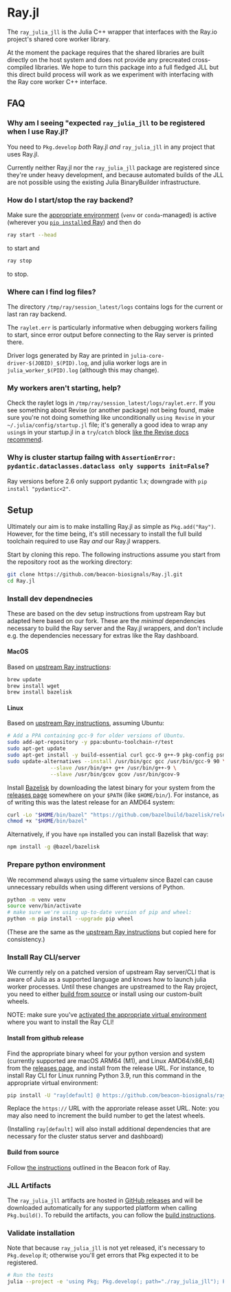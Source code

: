 # Ray.jl

The `ray_julia_jll` is the Julia C++ wrapper that interfaces with the Ray.io project's shared core worker library.

At the moment the package requires that the shared libraries are built directly on the host system and does not provide any precreated cross-compiled libraries. We hope to turn this package into a full fledged JLL but this direct build process will work as we experiment with interfacing with the Ray core worker C++ interface.

## FAQ

### Why am I seeing "expected `ray_julia_jll` to be registered when I use Ray.jl?

You need to `Pkg.develop` _both_ Ray.jl _and_ `ray_julia_jll` in any project that uses Ray.jl.

Currently neither Ray.jl nor the `ray_julia_jll` package are registered since they're under heavy development, and because automated builds of the JLL are not possible using the existing Julia BinaryBuilder infrastructure.

### How do I start/stop the ray backend?

Make sure the [appropriate environment](#prepare-python-environment) (`venv` or `conda`-managed) is active (wherever you [`pip install`ed Ray](#install-ray-cliserver)) and then do

```sh
ray start --head
```

to start and

```sh
ray stop
```

to stop.

### Where can I find log files?

The directory `/tmp/ray/session_latest/logs` contains logs for the current or last ran ray backend.

The `raylet.err` is particularly informative when debugging workers failing to start, since error output before connecting to the Ray server is printed there.

Driver logs generated by Ray are printed in `julia-core-driver-$(JOBID)_$(PID).log`, and julia worker logs are in `julia_worker_$(PID).log` (although this may change).

### My workers aren't starting, help?

Check the raylet logs in `/tmp/ray/session_latest/logs/raylet.err`.  If you see something about Revise (or another package) not being found, make sure you're not doing something like unconditionally `using Revise` in your `~/.julia/config/startup.jl` file; it's generally a good idea to wrap any `using`s in your startup.jl in a `try`/`catch` block [like the Revise docs recommend](https://timholy.github.io/Revise.jl/stable/config/#Using-Revise-by-default-1).

### Why is cluster startup failng with `AssertionError: pydantic.dataclasses.dataclass only supports init=False`?

Ray versions before 2.6 only support pydantic 1.x; downgrade with `pip install "pydantic<2"`.

## Setup

Ultimately our aim is to make installing Ray.jl as simple as `Pkg.add("Ray")`. However, for the time being, it's still necessary to install the full build toolchain required to use Ray _and_ our Ray.jl wrappers.

Start by cloning this repo.  The following instructions assume you start from the repository root as the working directory:

```sh
git clone https://github.com/beacon-biosignals/Ray.jl.git
cd Ray.jl
```

### Install dev dependnecies

These are based on the dev setup instructions from upstream Ray but adapted here based on our fork.  These are the _minimal_ dependencies necessary to build the Ray server and the Ray.jl wrappers, and don't include e.g. the dependencies necessary for extras like the Ray dashboard.

#### MacOS

Based on [upstream Ray instructions](https://docs.ray.io/en/releases-2.5.1/ray-contribute/development.html#preparing-to-build-ray-on-macos):

```sh
brew update
brew install wget
brew install bazelisk
```

#### Linux

Based on [upstream Ray instructions](https://docs.ray.io/en/releases-2.5.1/ray-contribute/development.html#preparing-to-build-ray-on-linux), assuming Ubuntu:

```sh
# Add a PPA containing gcc-9 for older versions of Ubuntu.
sudo add-apt-repository -y ppa:ubuntu-toolchain-r/test
sudo apt-get update
sudo apt-get install -y build-essential curl gcc-9 g++-9 pkg-config psmisc unzip
sudo update-alternatives --install /usr/bin/gcc gcc /usr/bin/gcc-9 90 \
              --slave /usr/bin/g++ g++ /usr/bin/g++-9 \
              --slave /usr/bin/gcov gcov /usr/bin/gcov-9
```

Install [Bazelisk](https://github.com/bazelbuild/bazelisk#readme) by downloading the latest binary for your system from the [releases page](https://github.com/bazelbuild/bazelisk/releases) somewhere on your `$PATH` (like `$HOME/bin/`).  For instance, as of writing this was the latest release for an AMD64 system:

```sh
curl -Lo "$HOME/bin/bazel" "https://github.com/bazelbuild/bazelisk/releases/download/v1.18.0/bazelisk-linux-amd64"
chmod +x "$HOME/bin/bazel"
```

Alternatively, if you have `npm` installed you can install Bazelisk that way:

```sh
npm install -g @bazel/bazelisk
```

### Prepare python environment

We recommend always using the same virtualenv since Bazel can cause unnecessary rebuilds when using different versions of Python.

```sh
python -m venv venv
source venv/bin/activate
# make sure we're using up-to-date version of pip and wheel:
python -m pip install --upgrade pip wheel
```

(These are the same as the [upstream Ray instructions](https://docs.ray.io/en/releases-2.5.1/ray-contribute/development.html#prepare-the-python-environment) but copied here for consistency.)

### Install Ray CLI/server

We currently rely on a patched version of upstream Ray server/CLI that is aware of Julia as a supported language and knows how to launch julia worker processes.
Until these changes are upstreamed to the Ray project, you need to either [build from source](https://github.com/beacon-biosignals/ray/blob/beacon-main/python/README-building-wheels.md) or install using our custom-built wheels.

NOTE: make sure you've [activated the appropriate virtual environment](#prepare-python-environment) where you want to install the Ray CLI!

#### Install from github release

Find the appropriate binary wheel for your python version and system (currently supported are macOS ARM64 (M1), and Linux AMD64/x86_64) from the [releases page](https://github.com/beacon-biosignals/ray/releases), and install from the release URL.
For instance, to install Ray CLI for Linux running Python 3.9, run this command in the appropriate virtual environment:

```sh
pip install -U "ray[default] @ https://github.com/beacon-biosignals/ray/releases/download/ray-2.5.1+1/ray-2.5.1-cp39-cp39-manylinux2014_x86_64.whl"
```

Replace the `https://` URL with the approriate release asset URL.
Note: you may also need to increment the build number to get the latest wheels.

(Installing `ray[default]` will also install additional dependencies that are necessary for the cluster status server and dashboard)

#### Build from source

Follow [the instructions](https://github.com/beacon-biosignals/ray/blob/beacon-main/python/README-building-wheels.md) outlined in the Beacon fork of Ray.


### JLL Artifacts

The `ray_julia_jll` artifacts are hosted in [GitHub releases](https://github.com/beacon-biosignals/Ray.jl/releases) and will be downloaded automatically for any supported platform when calling `Pkg.build()`.
To rebuild the artifacts, you can follow the [build instructions](./ray_julia_jll/gen/README.md).


### Validate installation

Note that because `ray_julia_jll` is not yet released, it's necessary to `Pkg.develop` it; otherwise you'll get errors that Pkg expected it to be registered.

```sh
# Run the tests
julia --project -e 'using Pkg; Pkg.develop(; path="./ray_julia_jll"); Pkg.test()'
```
